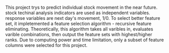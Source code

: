 This project trys to predict individual stock movement in the near future.
stock techinal analysis indicators are used as independent variables. response variables are next day's movement, 1/0.
To select better feature set, it impletemented a feature selection algorithm - recursive feature eliminating. Theoretically, this algorithm takes all varibles in, evaluates varible combinations, then output the feature sets with highest/higher ranks. Due to computing power and time limitation, only a subset of feature columns were selected for this project. 
